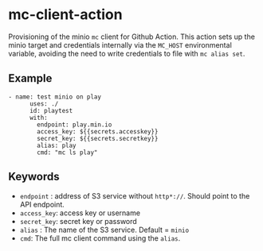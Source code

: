 # mc-client-action
Provisioning of the minio `mc` client for Github Action.
This action sets up the minio target and credentials internally via the `MC_HOST` environmental variable, avoiding the need to write credentials to file with `mc alias set`.

## Example
```
- name: test minio on play
      uses: ./
      id: playtest
      with:
        endpoint: play.min.io
        access_key: ${{secrets.accesskey}}
        secret_key: ${{secrets.secretkey}}
        alias: play
        cmd: "mc ls play"
```

## Keywords

* `endpoint` : address of S3 service without `http*://`. Should point to the API endpoint.
* `access_key`: access key or username
* `secret_key`: secret key or password
* `alias` : The name of the S3 service. Default = `minio`
* `cmd`: The full mc client command using the `alias`.
